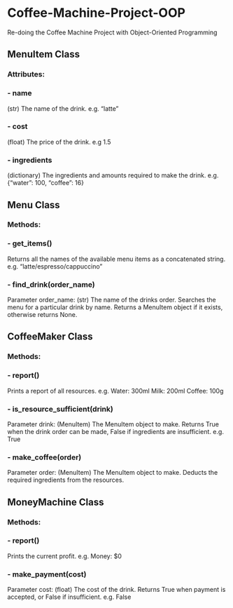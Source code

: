 # Coffee-Machine-Project-OOP
Re-doing the Coffee Machine Project with Object-Oriented Programming

## MenuItem Class
### Attributes:
### - name
(str) The name of the drink. e.g. “latte”
### - cost
(float) The price of the drink. e.g 1.5
### - ingredients
(dictionary) The ingredients and amounts required to make the drink. e.g. {“water”: 100, “coffee”: 16}

## Menu Class
### Methods:
### - get_items()
Returns all the names of the available menu items as a concatenated string. e.g. “latte/espresso/cappuccino”
### - find_drink(order_name)
Parameter order_name: (str) The name of the drinks order. Searches the menu for a particular drink by name. Returns a MenuItem object if it exists, otherwise returns None.

## CoffeeMaker Class
### Methods:
### - report()
Prints a report of all resources. e.g. Water: 300ml Milk: 200ml Coffee: 100g
### - is_resource_sufficient(drink)
Parameter drink: (MenuItem) The MenuItem object to make. Returns True when the drink order can be made, False if ingredients are insufficient. e.g. True
### - make_coffee(order)
Parameter order: (MenuItem) The MenuItem object to make. Deducts the required ingredients from the resources.

## MoneyMachine Class
### Methods:
### - report()
Prints the current profit. e.g. Money: $0
### - make_payment(cost)
Parameter cost: (float) The cost of the drink. Returns True when payment is accepted, or False if insufficient. e.g. False
